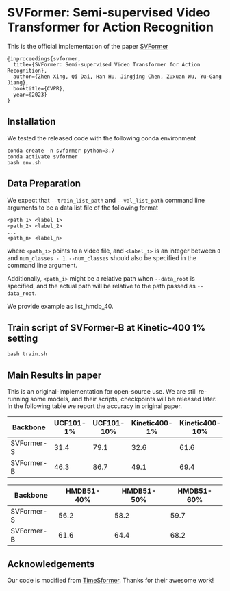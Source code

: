 # SVFormer: Semi-supervised Video Transformer for Action Recognition

This is the official implementation of the paper [SVFormer](https://arxiv.org/abs/2211.13222)

```
@inproceedings{svformer,
  title={SVFormer: Semi-supervised Video Transformer for Action Recognition},
  author={Zhen Xing, Qi Dai, Han Hu, Jingjing Chen, Zuxuan Wu, Yu-Gang Jiang},
  booktitle={CVPR},
  year={2023}
}
```



## Installation

We tested the released code with the following conda environment

```
conda create -n svformer python=3.7
conda activate svformer
bash env.sh
```

## Data Preparation

We expect that `--train_list_path` and `--val_list_path` command line arguments to be a data list file of the following format
```
<path_1> <label_1>
<path_2> <label_2>
...
<path_n> <label_n>
```
where `<path_i>` points to a video file, and `<label_i>` is an integer between `0` and `num_classes - 1`.
`--num_classes` should also be specified in the command line argument.

Additionally, `<path_i>` might be a relative path when `--data_root` is specified, and the actual path will be
relative to the path passed as `--data_root`.

We provide example as list_hmdb_40.



## Train script of SVFormer-B at Kinetic-400 1% setting

```
bash train.sh
```

## Main Results in paper 

This is an original-implementation for open-source use.
We are still re-running some models, and their scripts, checkpoints  will be released later.
In the following table we report the accuracy in original paper.

| Backbone   | UCF101-1% | UCF101-10% | Kinetic400-1% | Kinetic400-10% | 
| - | - |  - | - | - | 
| SVFormer-S | 31.4 | 79.1 | 32.6 | 61.6
| SVFormer-B | 46.3 | 86.7 | 49.1 | 69.4 


| Backbone   | HMDB51-40% | HMDB51-50% | HMDB51-60%|
| - | - |  - | - | 
| SVFormer-S | 56.2 | 58.2 | 59.7
| SVFormer-B | 61.6 | 64.4 | 68.2


## Acknowledgements

Our code is modified from [TimeSformer](https://github.com/facebookresearch/TimeSformer). Thanks for their awesome work!
